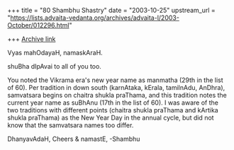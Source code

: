 +++
title = "80 Shambhu Shastry"
date = "2003-10-25"
upstream_url = "https://lists.advaita-vedanta.org/archives/advaita-l/2003-October/012296.html"

+++
[Archive link](https://lists.advaita-vedanta.org/archives/advaita-l/2003-October/012296.html)

Vyas mahOdayaH, namaskAraH.

shuBha dIpAvai to all of you too.

You noted the Vikrama era's new year name as manmatha (29th in the list 
of 60). Per tradition in down south (karnAtaka, kErala, tamilnAdu, 
AnDhra), samvatsara begins on chaitra shukla praThama, and this 
tradition notes the current year name as suBhAnu (17th in the list of 
60). I was aware of the two traditions with different points (chaitra 
shukla praThama and kArtika shukla praThama) as the New Year Day in the 
annual cycle, but did not know that the samvatsara names too differ.

DhanyavAdaH,
Cheers & namastE,
-Shambhu

